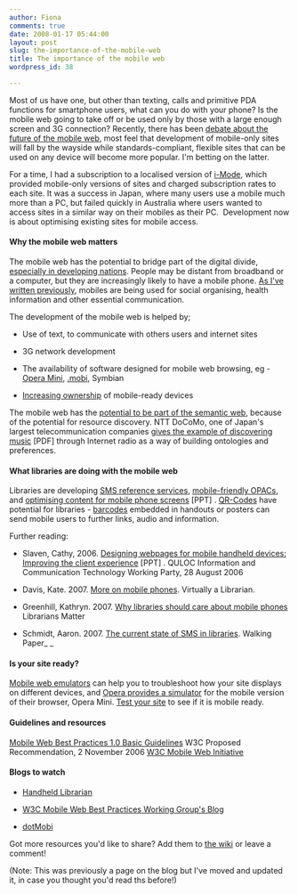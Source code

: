 ```yaml
---
author: Fiona
comments: true
date: 2008-01-17 05:44:00
layout: post
slug: the-importance-of-the-mobile-web
title: The importance of the mobile web
wordpress_id: 38

---
```


Most of us have one, but other than texting, calls and primitive PDA functions for smartphone users, what can you do with your phone? Is the mobile web going to take off or be used only by those with a large enough screen and 3G connection? Recently, there has been [debate about the future of the mobile web](http://www.readwriteweb.com/archives/is_the_mobile_web_dead.php#comments), most feel that development of mobile-only sites will fall by the wayside while standards-compliant, flexible sites that can be used on any device will become more popular. I'm betting on the latter.

For a time, I had a subscription to a localised version of [i-Mode](http://en.wikipedia.org/wiki/I-mode), which provided mobile-only versions of sites and charged subscription rates to each site. It was a success in Japan, where many users use a mobile much more than a PC, but failed quickly in Australia where users wanted to access sites in a similar way on their mobiles as their PC.  Development now is about optimising existing sites for mobile access.


#### Why the mobile web matters


The mobile web has the potential to bridge part of the digital divide, [especially in developing nations](http://portal.unesco.org/ci/en/ev.php-URL_ID=24202&URL_DO=DO_PRINTPAGE&URL_SECTION=201.html). People may be distant from broadband or a computer, but they are increasingly likely to have a mobile phone. [As I've written previously](http://www.semanticlibrary.net/2008/03/11/the-semantic-web-and-social-change/), mobiles are being used for social organising, health information and other essential communication.

The development of the mobile web is helped by;



	
  * Use of text, to communicate with others users and internet sites

	
  * 3G network development

	
  * The availability of software designed for mobile web browsing, eg - [Opera Mini](http://www.operamini.com/), [.mobi](http://en.wikipedia.org/wiki/.mobi), Symbian

	
  * [Increasing ownership](http://www.rin.ac.uk/ofcom-report-makes-for-interesting-reading) of mobile-ready devices


The mobile web has the [potential to be part of the semantic web](http://lsirwww.epfl.ch/sme05/), because of the potential for resource discovery. NTT DoCoMo, one of Japan's largest telecommunication companies [gives the example of discovering music](http://www.w3.org/2005/04/FSWS/Submissions/53/DoCoMo-Pos-Paper.pdf) [PDF] through Internet radio as a way of building ontologies and preferences.


#### What libraries are doing with the mobile web


Libraries are developing [SMS reference services](http://library.curtin.edu.au/contact/sms.html), [mobile-friendly OPACs](http://w2.vu.edu.au/library/airpac/), and [optimising content for mobile phone screens](http://www.quloc.org.au/working_parties/information_communication/reports/communicating_clients/cathy.ppt) [PPT] . [QR-Codes](http://en.wikipedia.org/wiki/QR_Code) have potential for libraries - [barcodes](http://www.qr-code.eu/) embedded in handouts or posters can send mobile users to further links, audio and information.

Further reading:



	
  * Slaven, Cathy, 2006. [Designing webpages for mobile handheld devices: Improving the client experience](http://www.quloc.org.au/working_parties/information_communication/reports/communicating_clients/cathy.ppt) [PPT] . QULOC Information and Communication Technology Working Party, 28 August 2006

	
  * Davis, Kate. 2007. [More on mobile phones](http://blog.virtuallyalibrarian.com/2007/08/more-on-mobile-phones.html). Virtually a Librarian.

	
  * Greenhill, Kathryn. 2007. [Why libraries should care about mobile phones](http://librariansmatter.com/blog/2007/08/23/why-libraries-should-care-about-mobile-phones/) Librarians Matter

	
  * Schmidt, Aaron. 2007. [The current state of SMS in libraries](http://www.walkingpaper.org/441). Walking Paper_ _




#### Is your site ready?


[Mobile web emulators](http://dev.mobi/node/272) can help you to troubleshoot how your site displays on different devices, and [Opera provides a simulator](http://www.operamini.com/demo/) for the mobile version of their browser, Opera Mini. [Test your site](http://ready.mobi/launch.jsp?locale=en_EN) to see if it is mobile ready.


#### Guidelines and resources


[Mobile Web Best Practices 1.0 Basic Guidelines](http://www.w3.org/TR/mobile-bp/) W3C Proposed Recommendation, 2 November 2006
[W3C Mobile Web Initiative ](http://www.w3.org/Mobile/)


#### Blogs to watch





	
  * [Handheld Librarian](http://handheldlib.blogspot.com/)

	
  * [W3C Mobile Web Best Practices Working Group's Blog](http://www.w3.org/2005/MWI/BPWG/)

	
  * [dotMobi](http://dotmobi.typepad.com/)


Got more resources you'd like to share? Add them to [the wiki](http://semanticlibrary.pbwiki.com/Mobiles+and+the+Semantic+Library) or leave a comment!

(Note: This was previously a page on the blog but I've moved and updated it, in case you thought you'd read ths before!)
